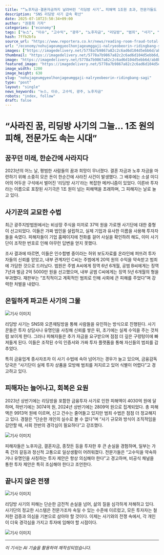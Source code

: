 ```yaml
---
title: "“노후자금·결혼자금까지 날려버린 ‘리딩방 사기’… 피해액 1조원 초과, 전문가들도 속는 정교한 수법”"
description: "SNS 리딩방 사기 급속 확산"
date: 2025-07-18T23:50:34+09:00
author: "권용희 기자"
categories: ["economy"]
tags: ["뉴스", "이슈", "고수익", "광주", "노후자금", "리딩방", "범죄", "사기", "투자", "금융사기", "조직범죄"]
hash: 7ffb2bfa
source_url: "https://www.reportera.co.kr/news/reading-room-fraud-total-damage-1-trillion-won/"
url: "/economy/nohujageumgyeolhonjageumggaji-nalryeobeorin-ridingbang-sagi/"
images: ["https://imagedelivery.net/5778a7b9867a82c2c6ad6d104d5ebb6d/ab8baf7e-60e0-47ad-e29f-dfd5ddd7e600/public"]
thumbnail: "https://imagedelivery.net/5778a7b9867a82c2c6ad6d104d5ebb6d/ab8baf7e-60e0-47ad-e29f-dfd5ddd7e600/public"
image: "https://imagedelivery.net/5778a7b9867a82c2c6ad6d104d5ebb6d/ab8baf7e-60e0-47ad-e29f-dfd5ddd7e600/public"
featured_image: "https://imagedelivery.net/5778a7b9867a82c2c6ad6d104d5ebb6d/ab8baf7e-60e0-47ad-e29f-dfd5ddd7e600/public"
image_width: 1200
image_height: 630
slug: "nohujageumgyeolhonjageumggaji-nalryeobeorin-ridingbang-sagi"
type: "post"
layout: "single"
news_keywords: "뉴스, 이슈, 고수익, 광주, 노후자금"
robots: "index, follow"
draft: false
---
```


# “사라진 꿈, 리딩방 사기의 그늘… 1조 원의 피해, 전문가도 속는 시대”

## 꿈꾸던 미래, 한순간에 사라지다

2023년의 어느 날, 평범한 사람들의 꿈과 희망이 무너졌다. 결혼 자금과 노후 자금을 마련하기 위해 소중히 모은 돈이 한순간에 사라진 사건이 발생했다. 그 배후에는 소셜 미디어의 어두운 구석에서 벌어진 ‘리딩방 사기’라는 복잡한 메커니즘이 있었다. 이른바 투자라는 이름으로 포장된 사기극은 1조 원이 넘는 피해액을 초래하며, 그 피해자는 날로 늘고 있다.

## 사기꾼의 교묘한 수법

최근 광주지방법원에서는 비상장 주식을 미끼로 37억 원을 가로챈 사기단에 대한 중형이 선고되었다. 이들은 가짜 법인을 설립하고, 실제 기업과 유사한 이름을 사용해 투자자들을 속였다. 피해자들이 기업 홈페이지에 전화를 걸어 사실을 확인하려 해도, 이미 사기단이 조작한 번호로 인해 아무런 답변을 얻지 못했다.

조사 결과에 따르면, 이들은 인수합병 중이라는 허위 보도자료를 온라인에 퍼뜨려 투자자들의 신뢰를 얻었고, 내부 관계자인 C씨는 주범에게 20억 원의 수익을 약속받고 범죄에 가담한 것으로 드러났다. 법원은 주범 A씨에게 징역 6년 6개월, 공범 B씨에게는 징역 7년과 벌금 2억 5000만 원을 선고했으며, 내부 공범 C씨에게는 징역 5년 6개월의 형을 부과했다. 재판부는 “조직적이고 계획적인 범죄로 인해 사회에 큰 피해를 주었다”며 강력한 처벌을 내렸다.

## 은밀하게 파고든 사기의 그물


![기사 이미지](https://imagedelivery.net/5778a7b9867a82c2c6ad6d104d5ebb6d/9757098d-196a-430f-facc-6100ce5f1100/public)


리딩방 사기는 SNS와 오픈채팅방을 통해 사람들을 유인하는 방식으로 진행된다. 사기꾼들은 투자 상담사나 유명인을 사칭해 신뢰를 쌓은 뒤, 초기에는 실제 수익을 주는 것처럼 보이게 한다. 그러나 피해자들은 추가 자금을 요구받으며 점점 더 깊은 구렁텅이에 빠져들게 된다. 이들은 조작된 수익 인증서와 가짜 투자 플랫폼을 통해 자신들의 범죄를 감추었다.

특히 금융업계 종사자조차 이 사기 수법에 속아 넘어가는 경우가 늘고 있으며, 금융감독 당국은 “사기단이 실제 투자 상품을 모방해 범죄를 저지르고 있어 식별이 어렵다”고 경고하고 있다.

## 피해자는 늘어나고, 회복은 요원

2023년 상반기에는 리딩방을 포함한 금융투자 사기로 인한 피해액이 4030억 원에 달하며, 하반기에는 3074억 원, 2024년 상반기에는 2809억 원으로 집계되었다. 총 피해액은 9913억 원에 이르며, 신고 건수는 줄어들고 있지만 범죄 수법은 점점 더 정교해지고 있다. 경찰은 “단순한 개인의 실수로 볼 수 없다”며 “사기 규모와 방식이 조직적임을 감안할 때, 사회 전반의 경각심이 필요하다”고 강조했다.


![기사 이미지](https://imagedelivery.net/5778a7b9867a82c2c6ad6d104d5ebb6d/ab8baf7e-60e0-47ad-e29f-dfd5ddd7e600/public)


피해자들은 노후자금, 결혼자금, 종잣돈 등을 투자한 후 큰 손실을 경험하며, 일부는 가족 간의 갈등과 정신적 고통으로 일상생활이 어려워졌다. 전문가들은 “고수익을 약속하거나 유명인을 사칭하는 투자 제안은 항상 의심해야 한다”고 경고하며, 비공식 채널을 통한 투자 제안은 특히 조심해야 한다고 조언한다.

## 끝나지 않은 전쟁


![기사 이미지](https://imagedelivery.net/5778a7b9867a82c2c6ad6d104d5ebb6d/3c13cb0c-e25c-449c-9c37-3940fb43f000/public)


리딩방 사기의 피해는 단순한 금전적 손실을 넘어, 삶의 질을 심각하게 저해하고 있다. 사기단의 정교한 시스템은 전문가조차 속일 수 있는 수준에 이르렀고, 모든 투자자는 철저한 검증과 의심을 기본으로 삼아야 할 것이다. 이제는 사기와의 전쟁 속에서, 각 개인이 더욱 경각심을 가지고 투자에 임해야 할 시점이다.


![기사 이미지](https://imagedelivery.net/5778a7b9867a82c2c6ad6d104d5ebb6d/45c7836e-ded0-4076-73ec-0757da7ab100/public)


---
*이 기사는 AI 기술을 활용하여 재작성되었습니다.*
